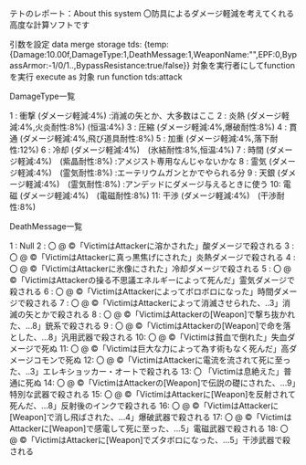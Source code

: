 テトのレポート：About this system
〇防具によるダメージ軽減を考えてくれる高度な計算ソフトです

引数を設定
    data merge storage tds: {temp:{Damage:10.00f,DamageType:1,DeathMessage:1,WeaponName:"",EPF:0,BypassArmor:-1/0/1..,BypassResistance:true/false}}
対象を実行者にしてfunctionを実行
    execute as 対象 run function tds:attack

DamageType一覧

1 : 衝撃 (ダメージ軽減:4%) :消滅の矢とか、大多数はここ
2 : 炎熱 (ダメージ軽減:4%,火炎耐性:8%) (恒温:4%)
3 : 圧縮 (ダメージ軽減:4%,爆破耐性:8%)
4 : 貫通 (ダメージ軽減:4%,飛び道具耐性:8%)
5 : 加重 (ダメージ軽減:4%,落下耐性:12%)
6 : 冷却 (ダメージ軽減:4%)　(氷結耐性:8%,恒温:4%)
7 : 時間 (ダメージ軽減:4%)　(紫晶耐性:8%) :アメジスト専用なんじゃないかな
8 : 霊気 (ダメージ軽減:4%)　(霊気耐性:8%) :エーテリウムガンとかでやられる分
9 : 天銀 (ダメージ軽減:4%)　(霊気耐性:8%) :アンデッドにダメージ与えるときに使う
10: 電磁 (ダメージ軽減:4%)　(電磁耐性:8%)
11: 干渉 (ダメージ軽減:4%)　(干渉耐性:8%)

DeathMessage一覧

1 :         Null
2 : 〇 @ ©「VictimはAttackerに溶かされた」酸ダメージで殺される
3 : 〇 @ ©「VictimはAttackerに真っ黒焦げにされた」炎熱ダメージで殺される
4 : 〇 @ ©「VictimはAttackerに氷像にされた」冷却ダメージで殺される
5 : 〇 @ ©「VictimはAttackerの操る不思議エネルギーによって死んだ」霊気ダメージで殺される
6 : 〇 @ ©「VictimはAttackerによってボロボロになった」時間ダメージで殺される
7 : 〇 @ ©「VictimはAttackerによって消滅させられた、..3」消滅の矢とかで殺される
8 : 〇 @ ©「VictimはAttackerの[Weapon]で撃ち抜かれた、...8」銃系で殺される
9 : 〇 @ ©「VictimはAttackerの[Weapon]で命を落とした、...8」汎用武器で殺される
10: 〇 @ ©「Victimは貧血で倒れた」失血ダメージで死ぬ
11: 〇 @ ©「Victimは巨大な力によって為す術もなく死んだ」高ダメージコモンで死ぬ
12: 〇 @ ©「VictimはAttackerに電流を流されて死に至った、..3」エレキショッカー・オートで殺される
13: 〇    「Victimは息絶えた」普通に死ぬ
14: 〇 @ ©「VictimはAttackerの[Weapon]で伝説の礎にされた、...9」特別な武器で殺される
15: 〇 @ ©「VictimはAttackerに[Weapon]を反射されて死んだ、...8」反射後のインクで殺される
16: 〇 @ ©「VictimはAttackerに[Weapon]で消し飛ばされた、...4」爆破武器で殺される
17: 〇 @ ©「VictimはAttackerに[Weapon]で感電して死に至った、...5」電磁武器で殺される
18: 〇 @ ©「VictimはAttackerに[Weapon]でズタボロになった、...5」干渉武器で殺される
